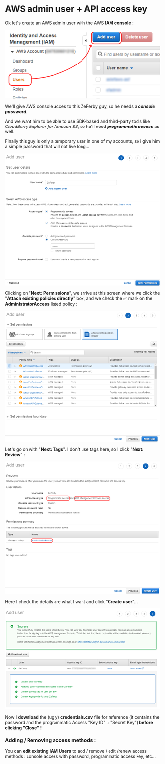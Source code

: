 # AWS admin user + API access key

Ok let's create an AWS admin user with the AWS **IAM console** :

![](../.gitbook/assets/image%20%28177%29.png)

We'll give AWS console acces to this ZeFerby guy, so he needs a _**console password**_.

And we want him to be able to use SDK-based and third-party tools like _CloudBerry Explorer for Amazon S3_, so he'll need  _**programmatic access**_ as well.

Finally this guy is only a temporary user in one of my accounts, so i give him a simple password that will not live long...

![](../.gitbook/assets/image%20%28105%29.png)

Clicking on "**Next: Permissions**", we arrive at this screen where we click the "**Attach existing policies directly**" box, and we check the ✅ mark on the **AdministratorAccess** listed policy :

![](../.gitbook/assets/image%20%2861%29.png)

Let's go on with "**Next: Tags**". I don't use tags here, so I click "**Next: Review**" :

![](../.gitbook/assets/image%20%28186%29.png)

Here I check the details are what I want and click "**Create user**"...

![](../.gitbook/assets/image%20%2846%29.png)

Now I **download** the \(ugly\) **credentials.csv** file for reference \(it contains the password and the programmatic Access "Key ID" + "Secret Key"\) **before clicking "Close" !**



### Adding / Removing access methods : 

You can **edit existing IAM Users** to add / remove / edit /renew access methods : console access with password, programmatic access key, etc...



